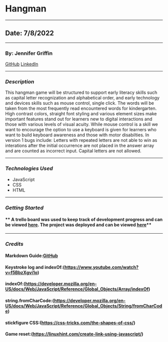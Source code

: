 # Hangman

---

## Date: 7/8/2022

---

### By: Jennifer Griffin

[GitHub](https://github.com/jengriffin) [LinkedIn](https://www.linkedin.com/in/jennifer-griffin-1223211b8/)

---

### **_Description_**

This hangman game will be structured to support early literacy skills such as capital letter recognization and alphabetical order, and early technology and devices skills such as mouse control, single click. The words will be taken from the most frequently read encountered words for kindergarten. High contrast colors, straight font styling and various element sizes make important features stand out for learners new to digital interactions and those with various levels of visual acuity. While mouse control is a skill we want to encourage the option to use a keyboard is given for learners who want to build keyboard awareness and those with motor disabilties.
In version 1 bugs include:
Letters with repeated letters are not able to win as interations after the initial occurrence are not placed in the answer array and are counted as incorrect input.
Capital letters are not allowed.

---

### **_Technologies Used_**

- JavaScript
- CSS
- HTML

---

### **_Getting Started_**

#### ** A trello board was used to keep track of development progress and can be viewed [here](https://trello.com/b/AaxH1E0d/hangman). The project was deployed and can be viewed [here](https://robust-boasts.surge.sh/)**

---

### **_Credits_**

#### **Markdown Guide:[GitHub](https://github.com/jengriffin/u1_hw_markdown)**

#### **Keystroke log and indexOf:(https://www.youtube.com/watch?v=f5BbzXgvi1o)**

#### **indexOf:(https://developer.mozilla.org/en-US/docs/Web/JavaScript/Reference/Global_Objects/Array/indexOf)**

#### **string.fromCharCode:(https://developer.mozilla.org/en-US/docs/Web/JavaScript/Reference/Global_Objects/String/fromCharCode)**

#### **stickfigure CSS:(https://css-tricks.com/the-shapes-of-css/)**

#### **Game reset:(https://linuxhint.com/create-link-using-javascript/)**
